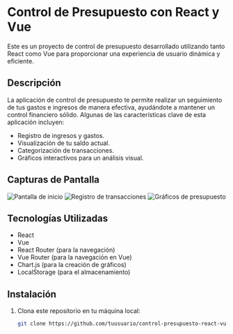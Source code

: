 # Control de Presupuesto con React y Vue

Este es un proyecto de control de presupuesto desarrollado utilizando tanto React como Vue para proporcionar una experiencia de usuario dinámica y eficiente.

## Descripción

La aplicación de control de presupuesto te permite realizar un seguimiento de tus gastos e ingresos de manera efectiva, ayudándote a mantener un control financiero sólido. Algunas de las características clave de esta aplicación incluyen:

- Registro de ingresos y gastos.
- Visualización de tu saldo actual.
- Categorización de transacciones.
- Gráficos interactivos para un análisis visual.

## Capturas de Pantalla

![Pantalla de inicio](screenshots/inicio.png)
![Registro de transacciones](screenshots/registro.png)
![Gráficos de presupuesto](screenshots/graficos.png)

## Tecnologías Utilizadas

- React
- Vue
- React Router (para la navegación)
- Vue Router (para la navegación en Vue)
- Chart.js (para la creación de gráficos)
- LocalStorage (para el almacenamiento)

## Instalación

1. Clona este repositorio en tu máquina local:

   ```bash
   git clone https://github.com/tuusuario/control-presupuesto-react-vue.git


